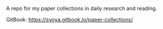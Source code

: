 A repo for my paper collections in daily research and reading.

GitBook: https://syoya.gitbook.io/paper-collections/
